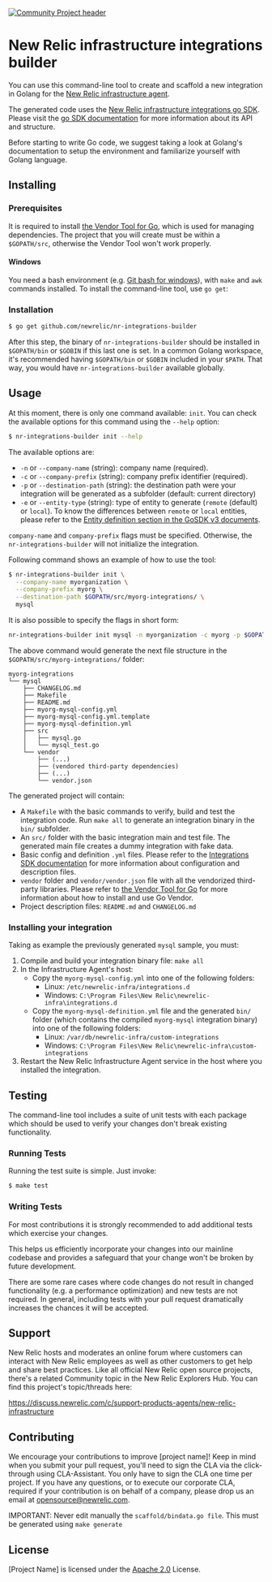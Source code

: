[![Community Project header](https://github.com/newrelic/opensource-website/raw/master/src/images/categories/Community_Project.png)](https://opensource.newrelic.com/oss-category/#community-project)

# New Relic infrastructure integrations builder

You can use this command-line tool to create and scaffold a new integration in
Golang for the [New Relic infrastructure agent](https://docs.newrelic.com/docs/infrastructure/new-relic-infrastructure).

The generated code uses the [New Relic infrastructure integrations go SDK](https://github.com/newrelic/infra-integrations-sdk).
Please visit the [go SDK documentation](https://github.com/newrelic/infra-integrations-sdk/blob/master/docs/README.md)
for more information about its API and structure.

Before starting to write Go code, we suggest taking a look at Golang's
documentation to setup the environment and familiarize yourself with Golang
language.

## Installing

### Prerequisites

It is required to install [the Vendor Tool for Go](https://github.com/kardianos/govendor), which is used for managing dependencies. The project that you will create must be within a `$GOPATH/src`, otherwise the Vendor Tool won't work properly.

#### Windows

You need a bash environment (e.g. [Git bash for windows](https://git-scm.com/download/win)), with `make` and `awk` commands installed.
To install the command-line tool, use `go get`:

### Installation

```bash
$ go get github.com/newrelic/nr-integrations-builder
```

After this step, the binary of `nr-integrations-builder` should be installed in
`$GOPATH/bin` or `$GOBIN` if this last one is set. In a common Golang workspace,
it's recommended having `$GOPATH/bin` or `$GOBIN` included in your `$PATH`. That way, you
would have `nr-integrations-builder` available globally.

## Usage

At this moment, there is only one command available: `init`. You can check the available options for this command using the `--help` option:

```bash
$ nr-integrations-builder init --help
```

The available options are:

  * `-n` or `--company-name` (string): company name (required).
  * `-c` or `--company-prefix` (string): company prefix identifier (required).
  * `-p` or `--destination-path` (string): the destination path were your integration will be generated as a subfolder
    (default: current directory)
  * `-e` or `--entity-type` (string): type of entity to generate (`remote` (default) or `local`). To know the differences
    between `remote` or `local` entities, please refer to the [Entity definition section in the GoSDK v3 documents](https://github.com/newrelic/infra-integrations-sdk/blob/master/docs/entity-definition.md).

`company-name` and `company-prefix` flags must be specified. Otherwise, the `nr-integrations-builder` will not initialize the integration.

Following command shows an example of how to use the tool:

```bash
$ nr-integrations-builder init \
  --company-name myorganization \
  --company-prefix myorg \
  --destination-path $GOPATH/src/myorg-integrations/ \
  mysql
```

It is also possible to specify the flags in short form:
```bash
nr-integrations-builder init mysql -n myorganization -c myorg -p $GOPATH/src/myorg-integrations/
```

The above command would generate the next file structure in the `$GOPATH/src/myorg-integrations/` folder:

```
myorg-integrations
└── mysql
    ├── CHANGELOG.md
    ├── Makefile
    ├── README.md
    ├── myorg-mysql-config.yml
    ├── myorg-mysql-config.yml.template
    ├── myorg-mysql-definition.yml
    ├── src
    │   ├── mysql.go
    │   └── mysql_test.go
    └── vendor
        ├── (...)
        ├── (vendored third-party dependencies)
        ├── (...)
        └── vendor.json
```

The generated project will contain:

* A `Makefile` with the basic commands to verify, build and test the integration code. Run `make all` to
  generate an integration binary in the `bin/` subfolder.
* An `src/` folder with the basic integration main and test file. The generated main file creates a dummy integration
  with fake data.
* Basic config and definition `.yml` files. Please refer to the [Integrations SDK documentation](https://docs.newrelic.com/docs/integrations/integrations-sdk/file-specifications)
  for more information about configuration and description files.
* `vendor` folder and `vendor/vendor.json` file with all the vendorized third-party libraries. Please refer to
  [the Vendor Tool for Go](https://github.com/kardianos/govendor) for more information about how to install and use
  Go Vendor.
* Project description files: `README.md` and `CHANGELOG.md`

### Installing your integration

Taking as example the previously generated `mysql` sample, you must:

1. Compile and build your integration binary file: `make all`
2. In the Infrastructure Agent's host:
    * Copy the `myorg-mysql-config.yml` into one of the following folders:
        - Linux: `/etc/newrelic-infra/integrations.d`
        - Windows: `C:\Program Files\New Relic\newrelic-infra\integrations.d`
    * Copy the `myorg-mysql-definition.yml` file and the generated `bin/` folder (which contains the compiled
       `myorg-mysql` integration binary) into one of the following folders:
        - Linux: `/var/db/newrelic-infra/custom-integrations`
        - Windows: `C:\Program Files\New Relic\newrelic-infra\custom-integrations`
3. Restart the New Relic Infrastructure Agent service in the host where you installed the integration.       

## Testing

The command-line tool includes a suite of unit tests with each package which
should be used to verify your changes don't break existing functionality.

### Running Tests

Running the test suite is simple.  Just invoke:

```bash
$ make test
```

### Writing Tests

For most contributions it is strongly recommended to add additional tests which
exercise your changes.

This helps us efficiently incorporate your changes into our mainline codebase
and provides a safeguard that your change won't be broken by future development.

There are some rare cases where code changes do not result in changed
functionality (e.g. a performance optimization) and new tests are not required.
In general, including tests with your pull request dramatically increases the
chances it will be accepted.

## Support

New Relic hosts and moderates an online forum where customers can interact with New Relic employees as well as other customers to get help and share best practices. Like all official New Relic open source projects, there's a related Community topic in the New Relic Explorers Hub. You can find this project's topic/threads here:

https://discuss.newrelic.com/c/support-products-agents/new-relic-infrastructure

## Contributing
We encourage your contributions to improve [project name]! Keep in mind when you submit your pull request, you'll need to sign the CLA via the click-through using CLA-Assistant. You only have to sign the CLA one time per project.
If you have any questions, or to execute our corporate CLA, required if your contribution is on behalf of a company,  please drop us an email at opensource@newrelic.com.

IMPORTANT: Never edit manually the `scaffold/bindata.go file`. This must be generated using `make generate`

## License
[Project Name] is licensed under the [Apache 2.0](http://apache.org/licenses/LICENSE-2.0.txt) License.
